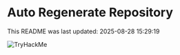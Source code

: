 # Auto Regenerate Repository

This README was last updated: 2025-08-28 15:29:19

 ![TryHackMe](https://tryhackme.com/badge/533634)